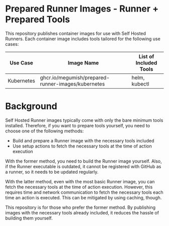 # Prepared Runner Images - Runner + Prepared Tools

This repository publishes container images for use with Self Hosted Runners. Each container image includes tools tailored for the following use cases:

| Use Case   | Image Name                                         | List of Included Tools |
| ---------- | -------------------------------------------------- | ---------------------- |
| Kubernetes | ghcr.io/megumish/prepared-runner-images/kubernetes | helm, kubectl          |

# Background

Self Hosted Runner images typically come with only the bare minimum tools installed. Therefore, if you want to prepare tools yourself, you need to choose one of the following methods:

- Build and prepare a Runner image with the necessary tools included
- Use setup actions to fetch the necessary tools at the time of action execution

With the former method, you need to build the Runner image yourself. Also, if the Runner executable is outdated, it cannot be registered with GitHub as a runner, so it needs to be updated regularly.

With the latter method, even with the most basic Runner image, you can fetch the necessary tools at the time of action execution. However, this requires time and network communication to fetch the necessary tools each time an action is executed. This can be mitigated by using caching, though.

This repository is for those who prefer the former method. By publishing images with the necessary tools already included, it reduces the hassle of building them yourself.

